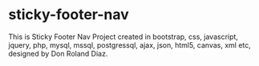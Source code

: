 # sticky-footer-nav
This is Sticky Footer Nav Project created in bootstrap, css, javascript, jquery, php, mysql, mssql, postgressql, ajax, json, html5, canvas, xml etc, designed by Don Roland Diaz.
